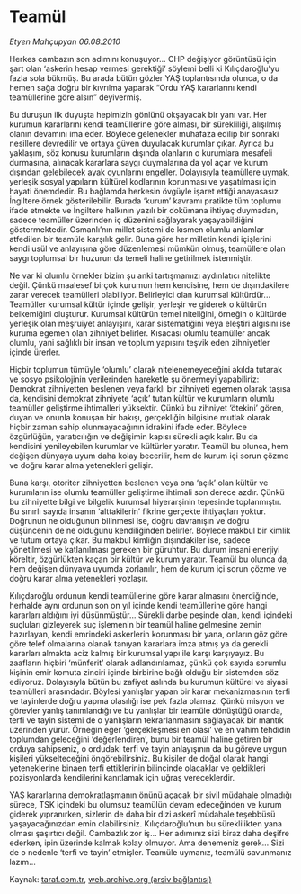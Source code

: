 # Teamül

*Etyen Mahçupyan 06.08.2010*

<div class="yazi"><p>Herkes cambazın son adımını konuşuyor... CHP değişiyor görüntüsü için şart olan ‘askerin hesap vermesi gerektiği’ söylemi belli ki Kılıçdaroğlu’yu fazla sola bükmüş. Bu arada bütün gözler YAŞ toplantısında olunca, o da hemen sağa doğru bir kıvrılma yaparak “Ordu YAŞ kararlarını kendi teamüllerine göre alsın” deyivermiş.</p>
<p>Bu duruşun ilk duyuşta hepimizin gönlünü okşayacak bir yanı var. Her kurumun kararlarını kendi teamüllerine göre alması, bir sürekliliği, alışılmış olanın devamını ima eder. Böylece gelenekler muhafaza edilip bir sonraki nesillere devredilir ve ortaya güven duyulacak kurumlar çıkar. Ayrıca bu yaklaşım, söz konusu kurumların dışında olanların o kurumlara mesafeli durmasına, alınacak kararlara saygı duymalarına da yol açar ve kurum dışından gelebilecek ayak oyunlarını engeller. Dolayısıyla teamüllere uymak, yerleşik sosyal yapıların kültürel kodlarının korunması ve yaşatılması için hayati önemdedir. Bu bağlamda herkesin övgüyle işaret ettiği anayasasız İngiltere örnek gösterilebilir. Burada ‘kurum’ kavramı pratikte tüm toplumu ifade etmekte ve İngiltere halkının yazılı bir dokümana ihtiyaç duymadan, sadece teamüller üzerinden iç düzenini sağlayarak yaşayabildiğini göstermektedir. Osmanlı’nın millet sistemi de kısmen olumlu anlamlar atfedilen bir teamüle karşılık gelir. Buna göre her milletin kendi içişlerini kendi usül ve anlayışına göre düzenlemesi mümkün olmuş, teamüllere olan saygı toplumsal bir huzurun da temeli haline getirilmek istenmiştir. </p>
<p>Ne var ki olumlu örnekler bizim şu anki tartışmamızı aydınlatıcı nitelikte değil. Çünkü maalesef birçok kurumun hem kendisine, hem de dışındakilere zarar verecek teamülleri olabiliyor. Belirleyici olan kurumsal kültürdür... Teamüller kurumsal kültür içinde gelişir, yerleşir ve giderek o kültürün belkemiğini oluşturur. Kurumsal kültürün temel niteliğini, örneğin o kültürde yerleşik olan meşruiyet anlayışını, karar sistematiğini veya eleştiri algısını ise kuruma egemen olan zihniyet belirler. Kısacası olumlu teamüller ancak olumlu, yani sağlıklı bir insan ve toplum yapısını teşvik eden zihniyetler içinde ürerler. </p>
<p>Hiçbir toplumun tümüyle ‘olumlu’ olarak nitelenemeyeceğini akılda tutarak ve sosyo psikolojinin verilerinden hareketle şu önermeyi yapabiliriz: Demokrat zihniyetten beslenen veya farklı bir zihniyeti egemen olarak taşısa da, kendisini demokrat zihniyete ‘açık’ tutan kültür ve kurumların olumlu teamüller geliştirme ihtimalleri yüksektir. Çünkü bu zihniyet ‘ötekini’ gören, duyan ve onunla konuşan bir bakışı, gerçekliğin bilgisine mutlak olarak hiçbir zaman sahip olunmayacağının idrakini ifade eder. Böylece özgürlüğün, yaratıcılığın ve değişimin kapısı sürekli açık kalır. Bu da kendisini yenileyebilen kurumlar ve kültürler yaratır. Teamül bu olunca, hem değişen dünyaya uyum daha kolay becerilir, hem de kurum içi sorun çözme ve doğru karar alma yetenekleri gelişir. </p>
<p>Buna karşı, otoriter zihniyetten beslenen veya ona ‘açık’ olan kültür ve kurumların ise olumlu teamüller geliştirme ihtimali son derece azdır. Çünkü bu zihniyette bilgi ve bilgelik kurumsal hiyerarşinin tepesinde toplanmıştır. Bu sınırlı sayıda insanın ‘alttakilerin’ fikrine gerçekte ihtiyaçları yoktur. Doğrunun ne olduğunun bilinmesi ise, doğru davranışın ve doğru düşüncenin de ne olduğunu kendiliğinden belirler. Böylece makbul bir kimlik ve tutum ortaya çıkar. Bu makbul kimliğin dışındakiler ise, sadece yönetilmesi ve katlanılması gereken bir güruhtur. Bu durum insani enerjiyi köreltir, özgürlükten kaçan bir kültür ve kurum yaratır. Teamül bu olunca da, hem değişen dünyaya uyumda zorlanılır, hem de kurum içi sorun çözme ve doğru karar alma yetenekleri yozlaşır.</p>
<p>Kılıçdaroğlu ordunun kendi teamüllerine göre karar almasını önerdiğinde, herhalde aynı ordunun son on yıl içinde kendi teamüllerine göre hangi kararları aldığını iyi düşünmüştür... Sürekli darbe peşinde olan, kendi içindeki suçluları gizleyerek suç işlemenin bir teamül haline gelmesine zemin hazırlayan, kendi emrindeki askerlerin korunması bir yana, onların göz göre göre telef olmalarına olanak tanıyan kararlara imza atmış ya da gerekli kararları almakta aciz kalmış bir kurumsal yapı ile karşı karşıyayız. Bu zaafların hiçbiri ‘münferit’ olarak adlandırılamaz, çünkü çok sayıda sorumlu kişinin emir komuta zinciri içinde birbirine bağlı olduğu bir sistemden söz ediyoruz. Dolayısıyla bütün bu zafiyet aslında bu kurumun kültürel ve siyasi teamülleri arasındadır. Böylesi yanlışlar yapan bir karar mekanizmasının terfi ve tayinlerde doğru yapma olasılığı ise pek fazla olamaz. Çünkü misyon ve görevler yanlış tanımlandığı ve bu yanlışlar bir teamüle dönüştüğü oranda, terfi ve tayin sistemi de o yanlışların tekrarlanmasını sağlayacak bir mantık üzerinden yürür. Örneğin eğer ‘gerçekleşmesi en olası’ ve en vahim tehdidin toplumdan geleceğini ‘değerlendiren’, bunu bir teamül haline getiren bir orduya sahipseniz, o ordudaki terfi ve tayin anlayışının da bu göreve uygun kişileri yükselteceğini öngörebilirsiniz. Bu kişiler de doğal olarak hangi yeteneklerine binaen terfi ettiklerinin bilincinde olacaklar ve geldikleri pozisyonlarda kendilerini kanıtlamak için uğraş vereceklerdir.</p>
<p>YAŞ kararlarına demokratlaşmanın önünü açacak bir sivil müdahale olmadığı sürece, TSK içindeki bu olumsuz teamülün devam edeceğinden ve kurum giderek yıpranırken, sizlerin de daha bir dizi askerî müdahale teşebbüsü yaşayacağınızdan emin olabilirsiniz. Kılıçdaroğlu’nun bu süreklilikten yana olması şaşırtıcı değil. Cambazlık zor iş... Her adımınız sizi biraz daha deşifre ederken, ipin üzerinde kalmak kolay olmuyor. Ama denemeniz gerek... Sizi de o nedenle ‘terfi ve tayin’ etmişler. Teamüle uymanız, teamülü savunmanız lazım... </p></div>

Kaynak: [taraf.com.tr](m), [web.archive.org (arşiv bağlantısı)](http://web.archive.org/web/20100817030636/http://taraf.com.tr:80/etyen-mahcupyan/makale-teamul.htm)
